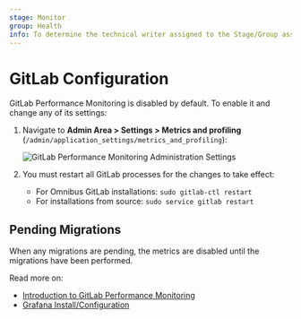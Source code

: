 ```yaml
---
stage: Monitor
group: Health
info: To determine the technical writer assigned to the Stage/Group associated with this page, see https://about.gitlab.com/handbook/engineering/ux/technical-writing/#assignments
---
```


# GitLab Configuration

GitLab Performance Monitoring is disabled by default. To enable it and change any of its
settings:

1. Navigate to **Admin Area > Settings > Metrics and profiling**
  (`/admin/application_settings/metrics_and_profiling`):

   ![GitLab Performance Monitoring Administration Settings](img/metrics_gitlab_configuration_settings.png)

1. You must restart all GitLab processes for the changes to take effect:

   - For Omnibus GitLab installations: `sudo gitlab-ctl restart`
   - For installations from source: `sudo service gitlab restart`

## Pending Migrations

When any migrations are pending, the metrics are disabled until the migrations
have been performed.

Read more on:

- [Introduction to GitLab Performance Monitoring](index.md)
- [Grafana Install/Configuration](grafana_configuration.md)

